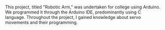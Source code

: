 
This project, titled "Robotic Arm," was undertaken for college using Arduino. We programmed it through the Arduino IDE, predominantly using C language. Throughout the project, I gained knowledge about servo movements and their programming.
